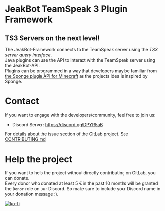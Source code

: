 # JeakBot TeamSpeak 3 Plugin Framework  
## TS3 Servers on the next level!

The JeakBot-Framework connects to the TeamSpeak server using the _TS3 server query interface_.  
Java plugins can use the API to interact with the TeamSpeak server using the JeakBot-API.  
Plugins can be programmed in a way that developers may be familiar from [the Sponge plugin API for Minecraft](https://spongepowered.org) as the projects idea is inspired by Sponge.  
  
# Contact
If you want to engage with the developers/community, feel free to join us:

* Discord Server: https://discord.gg/DPYR5aB

For details about the issue section of the GitLab project. See [CONTRIBUTING.md](./CONTRIBUTING.md)

# Help the project
If you want to help the project without directly contributing on GitLab, you can donate.  
Every donor who donated at least 5 € in the past 10 months will be granted the ``Donor`` role on our Discord.
So make sure to include your Discord name in your donation message :).

[![ko-fi](https://www.ko-fi.com/img/donate_sm.png)](https://ko-fi.com/F1F0OL0V)